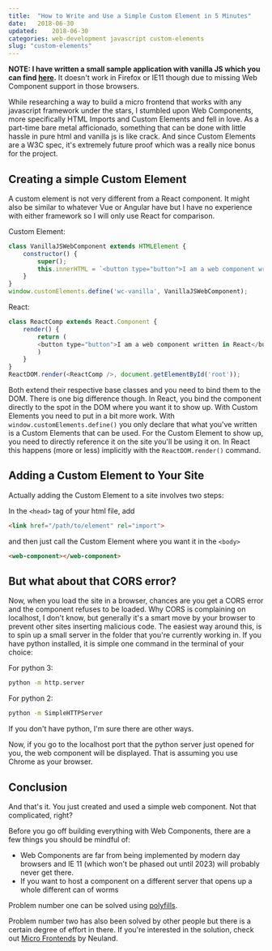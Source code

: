 ```yaml
---
title:	"How to Write and Use a Simple Custom Element in 5 Minutes"
date:	2018-06-30
updated:	2018-06-30
categories: web-development javascript custom-elements
slug: "custom-elements"
---
```


__NOTE: I have written a small sample application with vanilla JS which you can find [here](https://github.com/SophieAu/web-components-example).__ It doesn't work in Firefox or IE11 though due to missing Web Component support in those browsers.

While researching a way to build a micro frontend that works with any javascript framework under the stars, I stumbled upon Web Components, more specifically HTML Imports and Custom Elements and fell in love. As a part-time bare metal afficionado, something that can be done with little hassle in pure html and vanilla js is like crack. And since Custom Elements are a W3C spec, it's extremely future proof which was a really nice bonus for the project.

## Creating a simple Custom Element

A custom element is not very different from a React component. It might also be similar to whatever Vue or Angular have but I have no experience with either framework so I will only use React for comparison.

Custom Element:
```js
class VanillaJSWebComponent extends HTMLElement {
    constructor() {
        super();
        this.innerHTML = `<button type="button">I am a web component written in Vanilla JS</button>`;
    }
}
window.customElements.define('wc-vanilla', VanillaJSWebComponent);
```

React:
```js
class ReactComp extends React.Component {
    render() {
        return (
        <button type="button">I am a web component written in React</button>
        )
    }
}
ReactDOM.render(<ReactComp />, document.getElementById('root'));
```

Both extend their respective base classes and you need to bind them to the DOM. There is one big difference though. In React, you bind the component directly to the spot in the DOM where you want it to show up. With Custom Elements you need to put in a bit more work. With `window.customElements.define()` you only declare that what you've written is a Custom Elements that can be used. For the Custom Element to show up, you need to directly reference it on the site you'll be using it on. In React this happens (more or less) implicitly with the `ReactDOM.render()` command.

## Adding a Custom Element to Your Site

Actually adding the Custom Element to a site involves two steps:

In the `<head>` tag of your html file, add

```html
<link href="/path/to/element" rel="import">
```

and then just call the Custom Element where you want it in the `<body>`

```html
<web-component></web-component>
```

## But what about that CORS error?

Now, when you load the site in a browser, chances are you get a CORS error and the component refuses to be loaded. Why CORS is complaining on localhost, I don't know, but generally it's a smart move by your browser to prevent other sites inserting malicious code. The easiest way around this, is to spin up a small server in the folder that you're currently working in. If you have python installed, it is simple one command in the terminal of your choice:

For python 3:

```bash
python -m http.server
```

For python 2:

```bash
python -m SimpleHTTPServer
```

If you don't have python, I'm sure there are other ways.

Now, if you go to the localhost port that the python server just opened for you, the web component will be displayed. That is assuming you use Chrome as your browser.

## Conclusion

And that's it. You just created and used a simple web component. Not that complicated, right?

Before you go off building everything with Web Components, there are a few things you should be mindful of:

* Web Components are far from being implemented by modern day browsers and IE 11 (which won't be phased out until 2023) will probably never get there.
* If you want to host a component on a different server that opens up a whole different can of worms

Problem number one can be solved using [polyfills](https://www.webcomponents.org/polyfills).

Problem number two has also been solved by other people but there is a certain degree of effort in there. If you're interested in the solution, check out [Micro Frontends](https://micro-frontends.org/) by Neuland.
